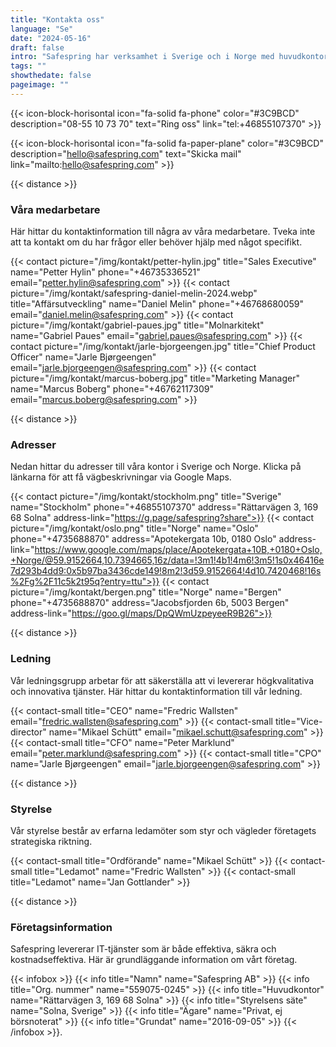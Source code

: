 ```yaml
---
title: "Kontakta oss"
language: "Se"
date: "2024-05-16"
draft: false
intro: "Safespring har verksamhet i Sverige och i Norge med huvudkontor i Solna. Enklast kommer du i kontakt med oss via telefon eller mail."
tags: ""
showthedate: false
pageimage: ""
---
```



{{< icon-block-horisontal icon="fa-solid fa-phone" color="#3C9BCD" description="08-55 10 73 70" text="Ring oss" link="tel:+46855107370" >}}

{{< icon-block-horisontal icon="fa-solid fa-paper-plane" color="#3C9BCD" description="hello@safespring.com" text="Skicka mail" link="mailto:hello@safespring.com" >}}

{{< distance >}}

### Våra medarbetare
Här hittar du kontaktinformation till några av våra medarbetare. Tveka inte att ta kontakt om du har frågor eller behöver hjälp med något specifikt.

{{< contact picture="/img/kontakt/petter-hylin.jpg" title="Sales Executive" name="Petter Hylin" phone="+46735336521" email="petter.hylin@safespring.com" >}}
{{< contact picture="/img/kontakt/safespring-daniel-melin-2024.webp" title="Affärsutveckling" name="Daniel Melin" phone="+46768680059" email="daniel.melin@safespring.com" >}}
{{< contact picture="/img/kontakt/gabriel-paues.jpg" title="Molnarkitekt" name="Gabriel Paues" email="gabriel.paues@safespring.com" >}}
{{< contact picture="/img/kontakt/jarle-bjorgeengen.jpg" title="Chief Product Officer" name="Jarle Bjørgeengen" email="jarle.bjorgeengen@safespring.com" >}}
{{< contact picture="/img/kontakt/marcus-boberg.jpg" title="Marketing Manager" name="Marcus Boberg" phone="+46762117309" email="marcus.boberg@safespring.com" >}}

{{< distance >}}

### Adresser
Nedan hittar du adresser till våra kontor i Sverige och Norge. Klicka på länkarna för att få vägbeskrivningar via Google Maps.

{{< contact picture="/img/kontakt/stockholm.png" title="Sverige" name="Stockholm" phone="+46855107370" address="Rättarvägen 3, 169 68 Solna" address-link="https://g.page/safespring?share">}}
{{< contact picture="/img/kontakt/oslo.png" title="Norge" name="Oslo" phone="+4735688870" address="Apotekergata 10b, 0180 Oslo" address-link="https://www.google.com/maps/place/Apotekergata+10B,+0180+Oslo,+Norge/@59.9152664,10.7394665,16z/data=!3m1!4b1!4m6!3m5!1s0x46416e7d293b4dd9:0x5b97ba3436cde149!8m2!3d59.9152664!4d10.7420468!16s%2Fg%2F11c5k2t95q?entry=ttu">}}
{{< contact picture="/img/kontakt/bergen.png" title="Norge" name="Bergen" phone="+4735688870" address="Jacobsfjorden 6b, 5003 Bergen" address-link="https://goo.gl/maps/DpQWmUzpeyeeR9B26">}}

{{< distance >}}

### Ledning
Vår ledningsgrupp arbetar för att säkerställa att vi levererar högkvalitativa och innovativa tjänster. Här hittar du kontaktinformation till vår ledning.

{{< contact-small title="CEO" name="Fredric Wallsten" email="fredric.wallsten@safespring.com" >}}
{{< contact-small title="Vice-director" name="Mikael Schütt" email="mikael.schutt@safespring.com" >}}
{{< contact-small title="CFO" name="Peter Marklund" email="peter.marklund@safespring.com" >}}
{{< contact-small title="CPO" name="Jarle Bjørgeengen" email="jarle.bjorgeengen@safespring.com" >}}

{{< distance >}}

### Styrelse
Vår styrelse består av erfarna ledamöter som styr och vägleder företagets strategiska riktning.

{{< contact-small title="Ordförande" name="Mikael Schütt" >}}
{{< contact-small title="Ledamot" name="Fredric Wallsten" >}}
{{< contact-small title="Ledamot" name="Jan Gottlander" >}}

{{< distance >}}

### Företagsinformation
Safespring levererar IT-tjänster som är både effektiva, säkra och kostnadseffektiva. Här är grundläggande information om vårt företag.

{{< infobox >}}
{{< info title="Namn" name="Safespring AB" >}}
{{< info title="Org. nummer" name="559075-0245" >}}
{{< info title="Huvudkontor" name="Rättarvägen 3, 169 68 Solna" >}}
{{< info title="Styrelsens säte" name="Solna, Sverige" >}}
{{< info title="Ägare" name="Privat, ej börsnoterat" >}}
{{< info title="Grundat" name="2016-09-05" >}}
{{< /infobox >}}.

<!-- ---
title: "Kontakta oss"
language: "Se"
date: "2024-05-16"
draft: false
intro: "Safespring har verksamhet i Sverige och i Norge med huvudkontor i Solna. Enklast kommer du i kontakt med oss via telefon eller mail. "
tags: ""
showthedate: false
pageimage: ""
---

{{< icon-block-horisontal icon="fa-solid fa-phone" color="#3C9BCD" description="08-55 10 73 70" text="Ring oss" link="tel:+46855107370" >}}

{{< icon-block-horisontal icon="fa-solid fa-paper-plane" color="#3C9BCD" description="hello@safesproing.com" text="skicka mail" link="mailto:hello@safespring.com" >}}


<div id="contact"></div>

{{< contact picture="/img/kontakt/petter-hylin.jpg" title="Sales Executive" name="Petter Hylin" phone="+46735336521" email="petter.hylin@safespring.com" >}}
{{< contact picture="/img/kontakt/gabriel-paues.jpg" title="Cloud Architect" name="Gabriel Paues" email="gabriel.paues@safespring.com" >}}
{{< contact picture="/img/kontakt/jarle-bjorgeengen.jpg" title="Chief Product Officer" name="Jarle Bjørgeengen" email="jarle.bjorgeengen@safespring.com" >}}
{{< contact picture="/img/kontakt/marcus-boberg.jpg" title="Marketing Manager" name="Marcus Boberg" phone="+46762117309" email="marcus.boberg@safespring.com" >}}


<div id="address"></div>

{{< distance >}}

## Safesprings adresser

<div style="margin-bottom:50px;">
</div>
{{< contact picture="/img/kontakt/stockholm.png" title="Sverige" name="Stockholm" phone="+46855107370" address="Rättarvägen 3, 169 68 Solna" address-link="https://g.page/safespring?share">}}
{{< contact picture="/img/kontakt/oslo.png" title="Norge" name="Oslo" phone="+4735688870" address="Apotekergata 10b, 0180 Oslo" address-link="https://www.google.com/maps/place/Apotekergata+10B,+0180+Oslo,+Norge/@59.9152664,10.7394665,16z/data=!3m1!4b1!4m6!3m5!1s0x46416e7d293b4dd9:0x5b97ba3436cde149!8m2!3d59.9152664!4d10.7420468!16s%2Fg%2F11c5k2t95q?entry=ttu">}}
{{< contact picture="/img/kontakt/bergen.png" title="Norge" name="Bergen" phone="+4735688870" address="Jacobsfjorden 6b, 5003 Bergen" address-link="https://goo.gl/maps/DpQWmUzpeyeeR9B26">}}

<div id="leadership"></div>
{{< distance >}}

## Safesprings ledning
 
<div style="margin-bottom:50px;">
</div>

{{< contact-small title="CEO" name="Fredric Wallsten" email="fredric.wallsten@safespring.com" >}}
{{< contact-small title="Vice-director" name="Mikael Schütt" email="mikael.schutt@safespring.com" >}}
{{< contact-small title="CFO" name="Peter Marklund" email="peter.marklund@safespring.com" >}}
{{< contact-small title="CPO" name="Jarle Bjørgeengen" email="jarle.bjorgeengen@safespring.com" >}}

<div id="board"></div>

{{< distance >}}

## Safesprings styrelse

<div style="margin-bottom:50px;">
</div>

{{< contact-small title="Ordförande" name="Mikael Schütt" >}}
{{< contact-small title="Ledamot" name="Fredric Wallsten" >}}
{{< contact-small title="Ledamot" name="Jan Gottlander" >}}

<div id="information"></div>

{{< distance >}}

## Företagsinformation

Bolaget ska leverera IT-tjänster till verksamheter som önskar effektiva, säkra och kostnadseffektiva lösningar samt därmed förenlig verksamhet.

<div style="margin-bottom:50px;">
</div>

{{< infobox >}}
{{< info title="Namn" name="Safespring AB" >}}
{{< info title="Org. nummer" name="559075-0245" >}}
{{< info title="Huvudkontor" name="Rättarvägen 3, 169 68 Solna" >}}
{{< info title="Styrelsens säte" name="Solna, Sverige" >}}
{{< info title="Ägare" name="Privat, ej börsnoterat" >}}
{{< info title="Grundat" name="2016-09-05" >}}
{{< /infobox >}} -->
